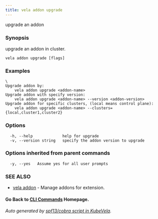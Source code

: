 ```yaml
---
title: vela addon upgrade
---
```


upgrade an addon

### Synopsis

upgrade an addon in cluster.

```
vela addon upgrade [flags]
```

### Examples

```
\
Upgrade addon by:
	vela addon upgrade <addon-name>
Upgrade addon with specify version:
	vela addon upgrade <addon-name> --version <addon-version>
Upgrade addon for specific clusters, (local means control plane):
	vela addon upgrade <addon-name> --clusters={local,cluster1,cluster2}

```

### Options

```
  -h, --help             help for upgrade
  -v, --version string   specify the addon version to upgrade
```

### Options inherited from parent commands

```
  -y, --yes   Assume yes for all user prompts
```

### SEE ALSO

* [vela addon](vela_addon)	 - Manage addons for extension.

#### Go Back to [CLI Commands](vela) Homepage.


###### Auto generated by [spf13/cobra script in KubeVela](https://github.com/kubevela/kubevela/tree/master/hack/docgen).
